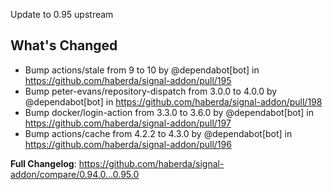 Update to 0.95 upstream

## What's Changed
* Bump actions/stale from 9 to 10 by @dependabot[bot] in https://github.com/haberda/signal-addon/pull/195
* Bump peter-evans/repository-dispatch from 3.0.0 to 4.0.0 by @dependabot[bot] in https://github.com/haberda/signal-addon/pull/198
* Bump docker/login-action from 3.3.0 to 3.6.0 by @dependabot[bot] in https://github.com/haberda/signal-addon/pull/197
* Bump actions/cache from 4.2.2 to 4.3.0 by @dependabot[bot] in https://github.com/haberda/signal-addon/pull/196


**Full Changelog**: https://github.com/haberda/signal-addon/compare/0.94.0...0.95.0